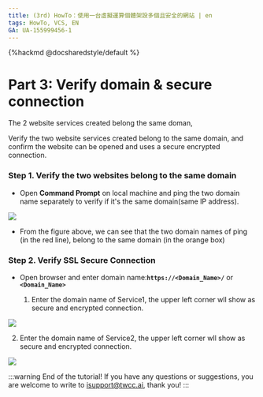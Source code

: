 ```yaml
---
title: (3rd) HowTo：使用一台虛擬運算個體架設多個且安全的網站 | en
tags: HowTo, VCS, EN
GA: UA-155999456-1
---
```


{%hackmd @docsharedstyle/default %}


# Part 3: Verify domain & secure connection

The 2 website services created belong the same doman, 

Verify the two website services created belong to the same domain, and confirm the website can be opened and uses a secure encrypted connection.

### Step 1. Verify the two websites belong to the same domain

- Open **Command Prompt** on local machine and ping the two domain name separately to verify if it's the same domain(same IP address).

![](https://cos.twcc.ai/SYS-MANUAL/uploads/upload_466882b371bd261cb4951280839c66f1.png)

- From the figure above, we can see that the two domain names of ping (in the red line), belong to the same domain (in the orange box)

### Step 2. Verify SSL Secure Connection
- Open browser and enter domain name:**`https://<Domain_Name>/`** or **`<Domain_Name>`**
   
  1. Enter the domain name of Service1, the upper left corner wll show <i class="fa fa-lock" aria-hidden="true"></i> as secure and encrypted connection.


![](https://cos.twcc.ai/SYS-MANUAL/uploads/upload_67fb11684eab958ce77faeaa97c42df0.PNG)


  2.  Enter the domain name of Service2, the upper left corner wll show <i class="fa fa-lock" aria-hidden="true"></i> as secure and encrypted connection.

![](https://cos.twcc.ai/SYS-MANUAL/uploads/upload_01a5767e9a7c56bfa9d393e6ad4d2537.PNG)

:::warning
<i class="fa fa-envelope" aria-hidden="true"></i> End of the tutorial! If you have any questions or suggestions, you are welcome to write to isupport@twcc.ai, thank you!
:::
